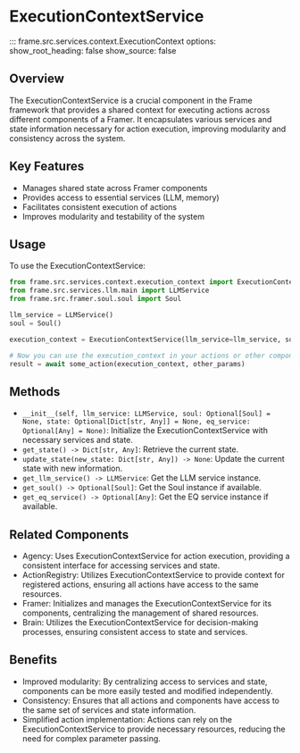 # ExecutionContextService

::: frame.src.services.context.ExecutionContext
    options:
      show_root_heading: false
      show_source: false

## Overview

The ExecutionContextService is a crucial component in the Frame framework that provides a shared context for executing actions across different components of a Framer. It encapsulates various services and state information necessary for action execution, improving modularity and consistency across the system.

## Key Features

- Manages shared state across Framer components
- Provides access to essential services (LLM, memory)
- Facilitates consistent execution of actions
- Improves modularity and testability of the system

## Usage

To use the ExecutionContextService:

```python
from frame.src.services.context.execution_context import ExecutionContext
from frame.src.services.llm.main import LLMService
from frame.src.framer.soul.soul import Soul

llm_service = LLMService()
soul = Soul()

execution_context = ExecutionContextService(llm_service=llm_service, soul=soul)

# Now you can use the execution_context in your actions or other components
result = await some_action(execution_context, other_params)
```

## Methods

- `__init__(self, llm_service: LLMService, soul: Optional[Soul] = None, state: Optional[Dict[str, Any]] = None, eq_service: Optional[Any] = None)`: Initialize the ExecutionContextService with necessary services and state.
- `get_state() -> Dict[str, Any]`: Retrieve the current state.
- `update_state(new_state: Dict[str, Any]) -> None`: Update the current state with new information.
- `get_llm_service() -> LLMService`: Get the LLM service instance.
- `get_soul() -> Optional[Soul]`: Get the Soul instance if available.
- `get_eq_service() -> Optional[Any]`: Get the EQ service instance if available.

## Related Components

- Agency: Uses ExecutionContextService for action execution, providing a consistent interface for accessing services and state.
- ActionRegistry: Utilizes ExecutionContextService to provide context for registered actions, ensuring all actions have access to the same resources.
- Framer: Initializes and manages the ExecutionContextService for its components, centralizing the management of shared resources.
- Brain: Utilizes the ExecutionContextService for decision-making processes, ensuring consistent access to state and services.

## Benefits

- Improved modularity: By centralizing access to services and state, components can be more easily tested and modified independently.
- Consistency: Ensures that all actions and components have access to the same set of services and state information.
- Simplified action implementation: Actions can rely on the ExecutionContextService to provide necessary resources, reducing the need for complex parameter passing.

